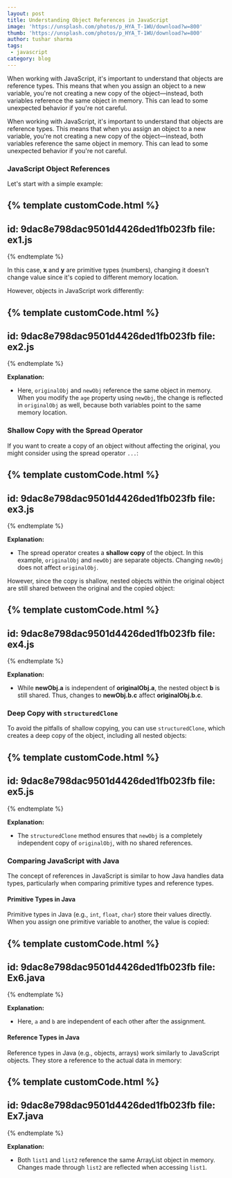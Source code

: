 ```yaml
---
layout: post
title: Understanding Object References in JavaScript
image: 'https://unsplash.com/photos/p_HYA_T-1WU/download?w=800'
thumb: 'https://unsplash.com/photos/p_HYA_T-1WU/download?w=800'
author: tushar sharma
tags:
 - javascript
category: blog
---
```


When working with JavaScript, it's important to understand that objects are reference types. This means that when you assign an object to a new variable, you're not creating a new copy of the object—instead, both variables reference the same object in memory. This can lead to some unexpected behavior if you're not careful.<!-- truncate_here -->

When working with JavaScript, it's important to understand that objects are reference types. This means that when you assign an object to a new variable, you're not creating a new copy of the object—instead, both variables reference the same object in memory. This can lead to some unexpected behavior if you're not careful.

### JavaScript Object References

Let's start with a simple example:

{% template  customCode.html %}
---
id: 9dac8e798dac9501d4426ded1fb023fb
file: ex1.js
---
{% endtemplate %}

In this case, **x** and **y** are primitive types (numbers), changing it doesn't change value since it's copied to different memory location.

However, objects in JavaScript work differently:


{% template  customCode.html %}
---
id: 9dac8e798dac9501d4426ded1fb023fb
file: ex2.js
---
{% endtemplate %}

**Explanation:** 
- Here, `originalObj` and `newObj` reference the same object in memory. When you modify the `age` property using `newObj`, the change is reflected in `originalObj` as well, because both variables point to the same memory location.

### Shallow Copy with the Spread Operator

If you want to create a copy of an object without affecting the original, you might consider using the spread operator `...`:

{% template  customCode.html %}
---
id: 9dac8e798dac9501d4426ded1fb023fb
file: ex3.js
---
{% endtemplate %}

**Explanation:** 
- The spread operator creates a **shallow copy** of the object. In this example, `originalObj` and `newObj` are separate objects. Changing `newObj` does not affect `originalObj`.

However, since the copy is shallow, nested objects within the original object are still shared between the original and the copied object:

{% template  customCode.html %}
---
id: 9dac8e798dac9501d4426ded1fb023fb
file: ex4.js
---
{% endtemplate %}

**Explanation:**
- While **newObj.a** is independent of **originalObj.a**, the nested object **b** is still shared. Thus, changes to **newObj.b.c** affect **originalObj.b.c**.

### Deep Copy with `structuredClone`

To avoid the pitfalls of shallow copying, you can use `structuredClone`, which creates a deep copy of the object, including all nested objects:

{% template  customCode.html %}
---
id: 9dac8e798dac9501d4426ded1fb023fb
file: ex5.js
---
{% endtemplate %}

**Explanation:**
- The `structuredClone` method ensures that `newObj` is a completely independent copy of `originalObj`, with no shared references.

### Comparing JavaScript with Java

The concept of references in JavaScript is similar to how Java handles data types, particularly when comparing primitive types and reference types.

#### Primitive Types in Java

Primitive types in Java (e.g., `int`, `float`, `char`) store their values directly. When you assign one primitive variable to another, the value is copied:

{% template  customCode.html %}
---
id: 9dac8e798dac9501d4426ded1fb023fb
file: Ex6.java
---
{% endtemplate %}

**Explanation:** 
- Here, `a` and `b` are independent of each other after the assignment.

#### Reference Types in Java

Reference types in Java (e.g., objects, arrays) work similarly to JavaScript objects. They store a reference to the actual data in memory:

{% template  customCode.html %}
---
id: 9dac8e798dac9501d4426ded1fb023fb
file: Ex7.java
---
{% endtemplate %}

**Explanation:** 
- Both `list1` and `list2` reference the same ArrayList object in memory. Changes made through `list2` are reflected when accessing `list1`.